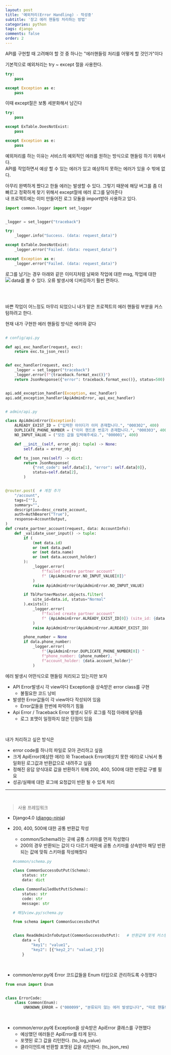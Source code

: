 ```yaml
---
layout: post
title: '예외처리(Error Handling) - 작성중'
subtitle: '장고 에러 핸들링 처리하는 방법'
categories: python
tags: django
comments: false
order: 2
---
```


API를 구현할 때 고려해야 할 것 중 하나는 "에러핸들링 처리를 어떻게 할 것인가"이다  

기본적으로 예외처리는 try ~ except 절을 사용한다.
```python
try:
    pass

except Exception as e:
    pass
```
이때 except절은 보통 세분화해서 남긴다
```python
try:
    pass

except ExTable.DoesNotExist:
    pass

except Exception as e:
    pass
```
예외처리를 하는 이유는 서비스의 예외적인 에러를 원하는 방식으로 핸들링 하기 위해서다.   
API를 작업하면서 예상 할 수 있는 에러가 있고 예상하지 못하는 에러가 있을 수 밖에 없다.   

아무리 완벽하게 짰다고 한들 에러는 발생할 수 있다. 그렇기 때문에 해당 버그를 좀 더 빠르고 정확하게 찾기 위해서 except절에 에러 로그를 달아준다  
내 프로젝트에는 이미 만들어진 로그 모듈을 import받아 사용하고 있다.
```python
import common.logger import set_logger


_logger = set_logger("traceback")

try:
    _logger.info("Success. (data: request_data)")

except ExTable.DoesNotExist:
    _logger.error("Failed. (data: request_data)")

except Exception as e:
    _logger.error("Failed. (data: request_data)")

```
로그를 남기는 경우 아래와 같은 이미지처럼 날짜와 작업에 대한 msg, 작업에 대한 data를 볼 수 있다. 오류 발생시에 디버깅하기 훨씬 편하다.
<img src="http://127.0.0.1:4000/assets/img/python/log.png" align="left">
     

<br>
<br>

바쁜 작업이 어느정도 마무리 되었으니 내가 맡은 프로젝트의 에러 핸들링 부분을 커스텀하려고 한다.  

현재 내가 구현한 에러 핸들링 방식은 에러와 같다

```python

# config/api.py

def api_exc_handler(request, exc):
    return exc.to_json_res()


def exc_handler(request, exc):
    _logger = set_logger("traceback")
    _logger.error(f"{traceback.format_exc()}")
    return JsonResponse({"error": traceback.format_exc()}, status=500)


api.add_exception_handler(Exception, exc_handler)
api.add_exception_handler(ApiAdminError, api_exc_handler)
```

```python

# admin/api.py

class ApiAdminError(Exception):
    ALREADY_EXIST_ID = ("입력한 아이디가 이미 존재합니다.", "000302", 400)
    DUPLICATE_PHONE_NUMBER = ("이미 핸드폰 번호가 존재합니다.", "000303", 400)
    NO_INPUT_VALUE = ("모든 값을 입력해주세요.", "000001", 400)

    def __init__(self, error_obj: tuple) -> None:
        self.data = error_obj

    def to_json_res(self) -> dict:
        return JsonResponse(
            {"ret_code": self.data[1], "error": self.data[0]},
            status=self.data[2],
        )


@router.post(  # 계정 추가
    "/account",
    tags=[""],
    summary="",
    description=desc_create_account,
    auth=AuthBearer("True"),
    response=AccountOutput,
)
def create_partner_account(request, data: AccountInfo):
    def _validate_user_input() -> tuple:
        if (
            (not data.id)
            or (not data.pwd)
            or (not data.name)
            or (not data.account_holder)
        ):
            _logger.error(
                f"failed create partner account"
                f" {ApiAdminError.NO_INPUT_VALUE[0]}"
            )
            raise ApiAdminError(ApiAdminError.NO_INPUT_VALUE)

        if TblPartnerMaster.objects.filter(
            site_id=data.id, status="Normal"
        ).exists():
            _logger.error(
                f"failed create partner account"
                f" {ApiAdminError.ALREADY_EXIST_ID[0]} (site_id: {data.id})"
            )
            raise ApiAdminError(ApiAdminError.ALREADY_EXIST_ID)

        phone_number = None
        if data.phone_number:
            _logger.error(
                f"{ApiAdminError.DUPLICATE_PHONE_NUMBER[0]} "
                f"phone_number: {phone_number}, "
                f"account_holder: {data.account_holder}"
            )
```
에러 발생시 어떤식으로 핸들링 처리되고 있는지만 보자

- API Error발생시 각 view마다 Exception을 상속받은 error class를 구현
    - 불필요한 코드 낭비
- 발생한 Error값들이 각 view마다 작성되어 있음
    - Error값들을 한번에 파악하기 힘듦
- Api Error / Traceback Error 발생시 모두 로그를 직접 아래에 달아줌
    - 로그 포맷이 일정하지 않은 단점이 있음

<br>

내가 처리하고 싶은 방식은            
- error code를 하나의 파일로 모아 관리하고 싶음         
- 크게 ApiError(예상한 에러) 와 Traceback Error(예상치 못한 에러)로 나눠서 통일화된 로그값과 반환값으로 내려주고 싶음      
- 정해진 응답 양식대로 값을 반환하기 위해 200, 400, 500에 대한 반환값 구별 필요 
- 성공/실패에 대한 로그에 요청값이 반환 될 수 있게 처리   

----

<br>

> 사용 프레임워크        
- Django4.0 ([django-ninja](https://django-ninja.rest-framework.com/guides/response/))      


- 200, 400, 500에 대한 공통 반환값 작성     
    - common/Schema라는 곳에 공통 스키마를 먼저 작성했다    
    - 200의 경우 반환되는 값이 다 다르기 때문에 공통 스키마를 상속받아 해당 반환되는 값에 맞춰 스키마를 작성해줬다    

    ```python
    #common/schema.py
    
    class CommonSuccessOutPut(Schema):
        status: str
        data: dict

    class CommonFailedOutPut(Schema):
        status: str
        code: str
        message: str

    ```   

    ```python
    # 해당view.py/schema.py
    
    from schema import CommonSuccessOutPut


    class ReadAdminInfoOutput(CommonSuccessOutPut):   # 반환값에 맞게 커스텀
        data = {
            "key1": "value1",
            "key2": [{"key2_2": "value2_1"}]
        }
    ```
<br>

- common/error.py에 Error 코드값들을 Enum 타입으로 관리하도록 수정했다    

```python
from enum import Enum


class ErrorCode:
    class Common(Enum):
        UNKNOWN_ERROR = ("000099", "분류되지 않는 에러 발생입니다", "따로 핸들링 되지 못한 에러일때")
```

<br>

- common/error.py에 Exception을 상속받은 ApiError 클래스를 구현했다   
    - 예상했던 에러들은 ApiError를 타게 된다.   
    - 포맷된 로그 값을 리턴한다. (to_log_value)   
    - 클라이언트에 반환할 포맷된 값을 리턴한다. (to_json_res)